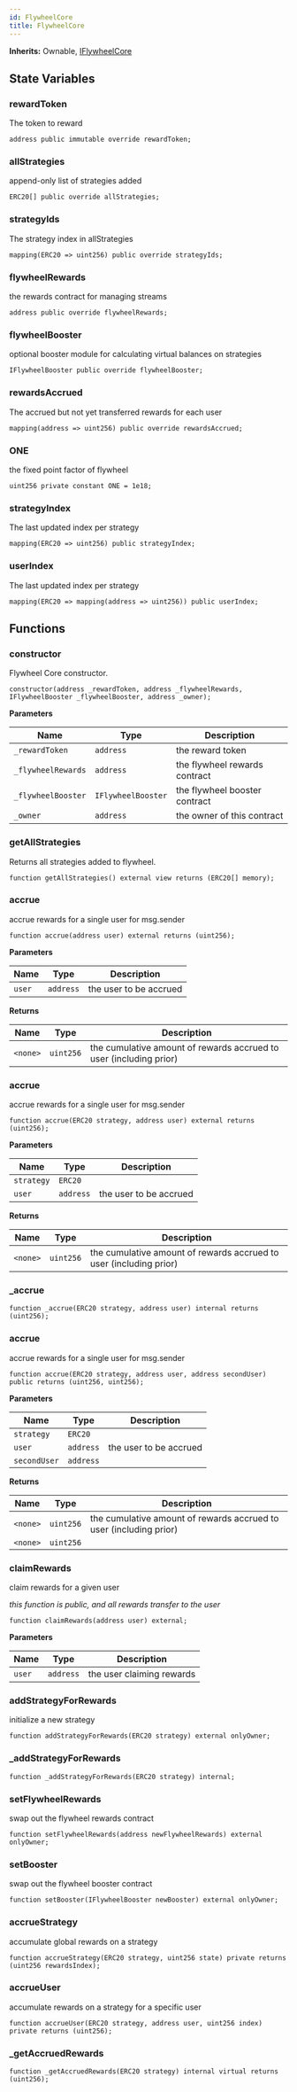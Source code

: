 ```yaml
---
id: FlywheelCore
title: FlywheelCore
---
```


**Inherits:**
Ownable, [IFlywheelCore](/rewards/interfaces/IFlywheelCore.sol/interface.IFlywheelCore.md)


## State Variables
### rewardToken
The token to reward


```solidity
address public immutable override rewardToken;
```


### allStrategies
append-only list of strategies added


```solidity
ERC20[] public override allStrategies;
```


### strategyIds
The strategy index in allStrategies


```solidity
mapping(ERC20 => uint256) public override strategyIds;
```


### flywheelRewards
the rewards contract for managing streams


```solidity
address public override flywheelRewards;
```


### flywheelBooster
optional booster module for calculating virtual balances on strategies


```solidity
IFlywheelBooster public override flywheelBooster;
```


### rewardsAccrued
The accrued but not yet transferred rewards for each user


```solidity
mapping(address => uint256) public override rewardsAccrued;
```


### ONE
the fixed point factor of flywheel


```solidity
uint256 private constant ONE = 1e18;
```


### strategyIndex
The last updated index per strategy


```solidity
mapping(ERC20 => uint256) public strategyIndex;
```


### userIndex
The last updated index per strategy


```solidity
mapping(ERC20 => mapping(address => uint256)) public userIndex;
```


## Functions
### constructor

Flywheel Core constructor.


```solidity
constructor(address _rewardToken, address _flywheelRewards, IFlywheelBooster _flywheelBooster, address _owner);
```
**Parameters**

|Name|Type|Description|
|----|----|-----------|
|`_rewardToken`|`address`|the reward token|
|`_flywheelRewards`|`address`|the flywheel rewards contract|
|`_flywheelBooster`|`IFlywheelBooster`|the flywheel booster contract|
|`_owner`|`address`|the owner of this contract|


### getAllStrategies

Returns all strategies added to flywheel.


```solidity
function getAllStrategies() external view returns (ERC20[] memory);
```

### accrue

accrue rewards for a single user for msg.sender


```solidity
function accrue(address user) external returns (uint256);
```
**Parameters**

|Name|Type|Description|
|----|----|-----------|
|`user`|`address`|the user to be accrued|

**Returns**

|Name|Type|Description|
|----|----|-----------|
|`<none>`|`uint256`|the cumulative amount of rewards accrued to user (including prior)|


### accrue

accrue rewards for a single user for msg.sender


```solidity
function accrue(ERC20 strategy, address user) external returns (uint256);
```
**Parameters**

|Name|Type|Description|
|----|----|-----------|
|`strategy`|`ERC20`||
|`user`|`address`|the user to be accrued|

**Returns**

|Name|Type|Description|
|----|----|-----------|
|`<none>`|`uint256`|the cumulative amount of rewards accrued to user (including prior)|


### _accrue


```solidity
function _accrue(ERC20 strategy, address user) internal returns (uint256);
```

### accrue

accrue rewards for a single user for msg.sender


```solidity
function accrue(ERC20 strategy, address user, address secondUser) public returns (uint256, uint256);
```
**Parameters**

|Name|Type|Description|
|----|----|-----------|
|`strategy`|`ERC20`||
|`user`|`address`|the user to be accrued|
|`secondUser`|`address`||

**Returns**

|Name|Type|Description|
|----|----|-----------|
|`<none>`|`uint256`|the cumulative amount of rewards accrued to user (including prior)|
|`<none>`|`uint256`||


### claimRewards

claim rewards for a given user

*this function is public, and all rewards transfer to the user*


```solidity
function claimRewards(address user) external;
```
**Parameters**

|Name|Type|Description|
|----|----|-----------|
|`user`|`address`|the user claiming rewards|


### addStrategyForRewards

initialize a new strategy


```solidity
function addStrategyForRewards(ERC20 strategy) external onlyOwner;
```

### _addStrategyForRewards


```solidity
function _addStrategyForRewards(ERC20 strategy) internal;
```

### setFlywheelRewards

swap out the flywheel rewards contract


```solidity
function setFlywheelRewards(address newFlywheelRewards) external onlyOwner;
```

### setBooster

swap out the flywheel booster contract


```solidity
function setBooster(IFlywheelBooster newBooster) external onlyOwner;
```

### accrueStrategy

accumulate global rewards on a strategy


```solidity
function accrueStrategy(ERC20 strategy, uint256 state) private returns (uint256 rewardsIndex);
```

### accrueUser

accumulate rewards on a strategy for a specific user


```solidity
function accrueUser(ERC20 strategy, address user, uint256 index) private returns (uint256);
```

### _getAccruedRewards


```solidity
function _getAccruedRewards(ERC20 strategy) internal virtual returns (uint256);
```

